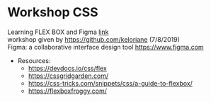 # Workshop CSS
Learning FLEX BOX and Figma [link](https://bermarte.github.io/wood-stock/index.html) <br>
workshop given by https://github.com/keloriane (7/8/2019)<br>
Figma: a collaborative interface design tool https://www.figma.com
* Resources: 
  * https://devdocs.io/css/flex
  * https://cssgridgarden.com/
  * https://css-tricks.com/snippets/css/a-guide-to-flexbox/
  * https://flexboxfroggy.com/

